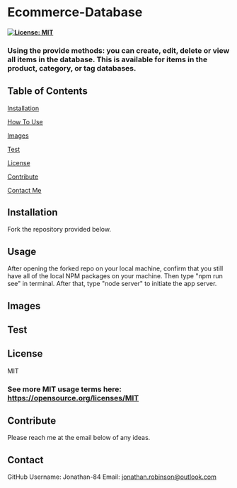 # Ecommerce-Database 

  #### [![License: MIT](https://img.shields.io/badge/License-MIT-green.svg)](https://opensource.org/licenses/MIT)

  ### Using the provide methods: you can create, edit, delete or view all items in the database. This is available for items in the product, category, or tag databases.

  ## Table of Contents
  [Installation](#Installation)

  [How To Use](#Usage)

  [Images](#Images)

  [Test](#Test)

  [License](#License)

  [Contribute](#Contribute)

  [Contact Me](#Contact)

  ## Installation 
  Fork the repository provided below.

  ## Usage 
  After opening the forked repo on your local machine, confirm that you still have all of the local NPM packages on your machine. Then type "npm run see" in terminal. After that, type "node server" to initiate the app server.

  ## Images

  ## Test

  ## License
  MIT
   ### See more MIT usage terms here: https://opensource.org/licenses/MIT
 

  ## Contribute
  Please reach me at the email below of any ideas. 

  ## Contact
  GitHub Username: Jonathan-84
  Email: jonathan.robinson@outlook.com
  

  

